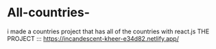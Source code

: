 # All-countries-
i made a countries project that has all of the countries with react.js
 THE PROJECT :::  https://incandescent-kheer-e34d82.netlify.app/
